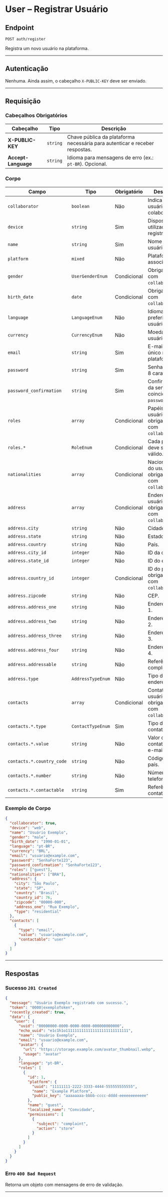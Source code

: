 <!-- markdownlint-disable MD013 -->

# User – Registrar Usuário

## Endpoint

`POST auth/register`

Registra um novo usuário na plataforma.

---

## Autenticação

Nenhuma. Ainda assim, o cabeçalho `X-PUBLIC-KEY` deve ser enviado.

---

## Requisição

### Cabeçalhos Obrigatórios

| Cabeçalho | Tipo | Descrição |
| --------- | ---- | --------- |
| **X-PUBLIC-KEY** | `string` | Chave pública da plataforma necessária para autenticar e receber respostas. |
| **Accept-Language** | `string` | Idioma para mensagens de erro (ex.: `pt-BR`). Opcional. |

### Corpo

| Campo | Tipo | Obrigatório | Descrição |
| ----- | ---- | ----------- | --------- |
| `collaborator` | `boolean` | Não | Indica se o usuário é colaborador. |
| `device` | `string` | Sim | Dispositivo utilizado para o registro. |
| `name` | `string` | Sim | Nome do usuário. |
| `platform` | `mixed` | Não | Plataforma associada. |
| `gender` | `UserGenderEnum` | Condicional | Obrigatório com `collaborator`. |
| `birth_date` | `date` | Condicional | Obrigatório com `collaborator`. |
| `language` | `LanguageEnum` | Não | Idioma preferido do usuário. |
| `currency` | `CurrencyEnum` | Não | Moeda do usuário. |
| `email` | `string` | Sim | E-mail válido e único na plataforma. |
| `password` | `string` | Sim | Senha (mínimo 8 caracteres). |
| `password_confirmation` | `string` | Sim | Confirmação da senha; deve coincidir com `password`. |
| `roles` | `array` | Condicional | Papéis do usuário; obrigatório com `collaborator`. |
| `roles.*` | `RoleEnum` | Condicional | Cada papel deve ser válido. |
| `nationalities` | `array` | Condicional | Nacionalidades do usuário; obrigatório com `collaborator`. |
| `address` | `array` | Condicional | Endereço do usuário; obrigatório com `collaborator`. |
| `address.city` | `string` | Não | Cidade. |
| `address.state` | `string` | Não | Estado. |
| `address.country` | `string` | Não | País. |
| `address.city_id` | `integer` | Não | ID da cidade. |
| `address.state_id` | `integer` | Não | ID do estado. |
| `address.country_id` | `integer` | Condicional | ID do país; obrigatório com `collaborator`. |
| `address.zipcode` | `string` | Não | CEP. |
| `address.address_one` | `string` | Não | Endereço linha 1. |
| `address.address_two` | `string` | Não | Endereço linha 2. |
| `address.address_three` | `string` | Não | Endereço linha 3. |
| `address.address_four` | `string` | Não | Endereço linha 4. |
| `address.addressable` | `string` | Não | Referência complementar. |
| `address.type` | `AddressTypeEnum` | Não | Tipo do endereço. |
| `contacts` | `array` | Condicional | Contatos do usuário; obrigatório com `collaborator`. |
| `contacts.*.type` | `ContactTypeEnum` | Sim | Tipo do contato. |
| `contacts.*.value` | `string` | Não | Valor do contato (ex.: e-mail). |
| `contacts.*.country_code` | `string` | Não | Código do país. |
| `contacts.*.number` | `string` | Não | Número do telefone. |
| `contacts.*.contactable` | `string` | Sim | Referência do contato. |

### Exemplo de Corpo

```json
{
  "collaborator": true,
  "device": "web",
  "name": "Usuário Exemplo",
  "gender": "male",
  "birth_date": "1990-01-01",
  "language": "pt-BR",
  "currency": "BRL",
  "email": "usuario@example.com",
  "password": "SenhaForte123",
  "password_confirmation": "SenhaForte123",
  "roles": ["guest"],
  "nationalities": ["BRA"],
  "address": {
    "city": "São Paulo",
    "state": "SP",
    "country": "Brasil",
    "country_id": 76,
    "zipcode": "00000-000",
    "address_one": "Rua Exemplo",
    "type": "residential"
  },
  "contacts": [
    {
      "type": "email",
      "value": "usuario@example.com",
      "contactable": "user"
    }
  ]
}
```

---

## Respostas

### Sucesso `201 Created`

```json
{
  "message": "Usuário Exemplo registrado com sucesso.",
  "token": "0000|exemploToken",
  "recently_created": true,
  "data": {
    "user": {
      "uuid": "00000000-0000-0000-0000-000000000000",
      "echo_uuid": "e1c1h1o1111111111111111111111111111",
      "name": "Usuário Exemplo",
      "email": "usuario@example.com",
      "avatar": {
        "url": "https://storage.example.com/avatar_thumbnail.webp",
        "usage": "avatar"
      },
      "language": "pt-BR",
      "roles": [
        {
          "id": 1,
          "platform": {
            "uuid": "11111111-2222-3333-4444-555555555555",
            "name": "Example Platform",
            "public_key": "aaaaaaaa-bbbb-cccc-dddd-eeeeeeeeeeee"
          },
          "name": "guest",
          "localized_name": "Convidado",
          "permissions": [
            {
              "subject": "complaint",
              "action": "store"
            }
          ]
        }
      ]
    }
  }
}
```

### Erro `400 Bad Request`

Retorna um objeto com mensagens de erro de validação.

---

<!-- markdownlint-enable MD013 -->
